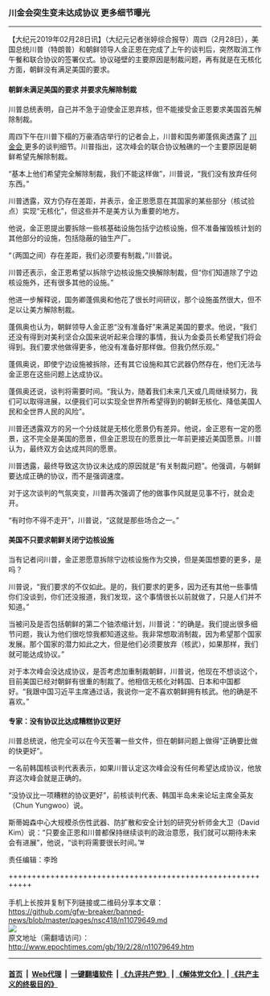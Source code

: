 ### 川金会突生变未达成协议 更多细节曝光
------------------------

<p>
 【大纪元2019年02月28日讯】（大纪元记者张婷综合报导）周四（2月28日），美国总统川普（特朗普）和朝鲜领导人金正恩在完成了上午的谈判后，突然取消工作午餐和联合协议的签署仪式。协议碰壁的主要原因是制裁问题，再有就是在无核化方面，朝鲜没有满足美国的要求。
</p>
<h4>
 朝鲜未满足美国的要求 并要求先解除制裁
</h4>
<p>
 川普总统表明，自己并不急于迫使金正恩弃核，但不能接受金正恩要求美国首先解除制裁。
</p>
<p>
 周四下午在川普下榻的万豪酒店举行的记者会上，川普和国务卿蓬佩奥透露了
 <a href="http://www.epochtimes.com/gb/tag/%E5%B7%9D%E9%87%91%E4%BC%9A.html">
  川金会
 </a>
 更多的谈判细节。川普指出，这次峰会的联合协议触礁的一个主要原因是朝鲜希望先解除制裁。
</p>
<p>
 “基本上他们希望完全解除制裁，我们不能这样做”，川普说，“我们没有放弃任何东西。”
</p>
<p>
 川普透露，双方仍存在差距，并表示，金正恩愿意在其国家的某些部分（核试验点）实现“无核化”，但这些并不是美方认为重要的地方。
</p>
<p>
 他说，金正恩提出要拆除一些核基础设施包括宁边核设施，但不准备摧毁核计划的其他部分的设施，包括隐蔽的铀生产厂。
</p>
<p>
 “（两国之间）存在差距，我们必须要有制裁，”川普说。
</p>
<p>
 川普还表示，金正恩希望以拆除宁边核设施交换解除制裁，但“你们知道除了宁边核设施外，还有很多其他的设施。”
</p>
<p>
 他进一步解释说，国务卿蓬佩奥和他花了很长时间研议，那个设施虽然很大，但不足以让美方解除制裁。
</p>
<p>
 蓬佩奥也认为，朝鲜领导人金正恩“没有准备好”来满足美国的要求。他说，“我们还没有得到对美利坚合众国来说听起来合理的事情，我认为金委员长希望我们将会得到。我们要求他做得更多，他没有准备好那样做。但我仍然乐观。”
</p>
<p>
 蓬佩奥说，即使宁边设施被拆除，还有其它设施和其它武器仍然存在，他们无法与金正恩在这些问题上达成协议。
</p>
<p>
 蓬佩奥还说，谈判将需要时间。“我认为，随着我们未来几天或几周继续努力，我们可以取得进展，以便我们可以实现全世界所希望得到的朝鲜无核化、降低美国人民和全世界人民的风险”。
</p>
<p>
 川普还透露双方的另一个分歧就是无核化愿景仍有差异。他说，金正恩有一定的愿景，这不完全是美国的愿景，但金正恩现在的愿景比一年前更接近美国愿景。川普认为，最终双方会达成共同的愿景。
</p>
<p>
 川普透露，最终导致这次协议未达成的原因就是“有关制裁问题”。他强调，与朝鲜要达成正确的协议，而不是强调速度。
</p>
<p>
 对于这次谈判的气氛突变，川普再次强调了他的做事作风就是见事不行，就会走开。
</p>
<p>
 “有时你不得不走开”，川普说，“这就是那些场合之一。”
</p>
<h4>
 美国不只要求朝鲜关闭宁边核设施
</h4>
<p>
 当有记者问川普，金正恩愿意拆除宁边核设施作为交换，但是美国想要的更多，是吗？
</p>
<p>
 川普说，“我们要求的不仅如此。是的，我们要求的更多，因为还有其他一些事情你们没谈到，你们还没报道，我们发现，这个事情很长以前就做了，只是人们并不知道。”
</p>
<p>
 当被问及是否包括朝鲜的第二个铀浓缩计划，川普说：“的确是。我们提出很多细节问题，我认为他们很吃惊我都知道这些。我非常想取消制裁，因为希望那个国家发展。那个国家的潜力如此之大，但是他们必须要放弃（核武），如果那样，我们就可能达成协议。”
</p>
<p>
 对于本次峰会没达成协议，是否考虑加重制裁朝鲜，川普说，他现在不想谈这个，目前美国已经对朝鲜有很重的制裁了。他相信无核化对韩国、日本和中国都好。“我跟中国习近平主席通过话，我说你一定不喜欢朝鲜拥有核武。他的确是不喜欢。”
</p>
<h4>
 专家：没有协议比达成糟糕协议更好
</h4>
<p>
 川普总统说，他完全可以在今天签署一些文件，但在朝鲜问题上做得“正确要比做的快更好”。
</p>
<p>
 一名前韩国核谈判代表表示，如果川普认定这次峰会没有任何希望达成协议，他放弃这次峰会就是正确的。
</p>
<p>
 “没协议比一项糟糕的协议更好”，前核谈判代表、韩国半岛未来论坛主席全英友（Chun Yungwoo）说。
</p>
<p>
 斯蒂姆森中心大规模杀伤性武器、防扩散和安全计划的研究分析师金大卫（David Kim）说：“只要金正恩和川普都保持继续谈判的政治意愿，我们就可以期待未来会有进展”，他说，“谈判将需要很长时间。”#
</p>
<p>
 责任编辑：李玲
</p>

+++++++++++++++++++++++++++++++++++++++++++++++++++++++++++<br/><br/>
手机上长按并复制下列链接或二维码分享本文章：<br/>
https://github.com/gfw-breaker/banned-news/blob/master/pages/nsc418/n11079649.md <br/>
<a href='https://github.com/gfw-breaker/banned-news/blob/master/pages/nsc418/n11079649.md'><img src='https://github.com/gfw-breaker/banned-news/blob/master/pages/nsc418/n11079649.md.png'/></a> <br/>
原文地址（需翻墙访问）：http://www.epochtimes.com/gb/19/2/28/n11079649.htm


------------------------
#### [首页](https://github.com/gfw-breaker/banned-news/blob/master/README.md) &nbsp;|&nbsp; [Web代理](https://github.com/labour-camp/helloworld) &nbsp;|&nbsp; [一键翻墙软件](https://github.com/gfw-breaker/nogfw/blob/master/README.md) &nbsp;| [《九评共产党》](https://github.com/gfw-breaker/9ping.md/blob/master/README.md#九评之一评共产党是什么) | [《解体党文化》](https://github.com/gfw-breaker/jtdwh.md/blob/master/README.md) | [《共产主义的终极目的》](https://github.com/gfw-breaker/gczydzjmd.md/blob/master/README.md)

